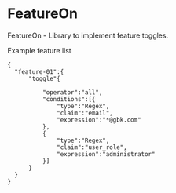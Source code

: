 # FeatureOn
FeatureOn - Library to implement feature toggles.

Example feature list
```
{
  "feature-01":{
	  "toggle"{
		  
		  "operator":"all",
		  "conditions":[{
			  "type":"Regex",
			  "claim":"email",
			  "expression":"*@gbk.com"
		  },
		  {
			  "type":"Regex",
			  "claim":"user_role",
			  "expression":"administrator"
		  }]		  
	  }	  
  }
}
```
